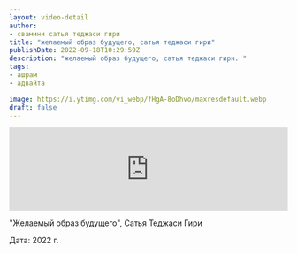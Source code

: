 ```yaml
---
layout: video-detail
author:
- свамини сатья теджаси гири
title: "желаемый образ будущего, сатья теджаси гири"
publishDate: 2022-09-18T10:29:59Z
description: "желаемый образ будущего, сатья теджаси гири. "
tags: 
- ашрам
- адвайта

image: https://i.ytimg.com/vi_webp/fHgA-8oDhvo/maxresdefault.webp
draft: false
---
```


<iframe width="100%" src="https://www.youtube.com/embed/fHgA-8oDhvo" frameborder="0" allowfullscreen=""></iframe> 

 "Желаемый образ будущего", Сатья Теджаси Гири

 Дата: 2022 г.

  

 